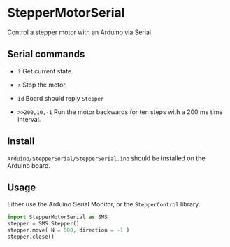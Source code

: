 # StepperMotorSerial

Control a stepper motor with an Arduino via Serial.

## Serial commands

- `?` Get current state.

- `s` Stop the motor.

- `id` Board should reply `Stepper`

- `>>200,10,-1` Run the motor backwards for ten steps with a 200 ms time interval.

## Install

`Arduino/StepperSerial/StepperSerial.ino` should be installed on the Arduino board.

## Usage

Either use the Arduino Serial Monitor, or the `StepperControl` library.

```python
import StepperMotorSerial as SMS
stepper = SMS.Stepper()
stepper.move( N = 500, direction = -1 )
stepper.close()
```
